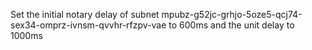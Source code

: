 Set the initial notary delay of subnet mpubz-g52jc-grhjo-5oze5-qcj74-sex34-omprz-ivnsm-qvvhr-rfzpv-vae to 600ms and the unit delay to 1000ms
